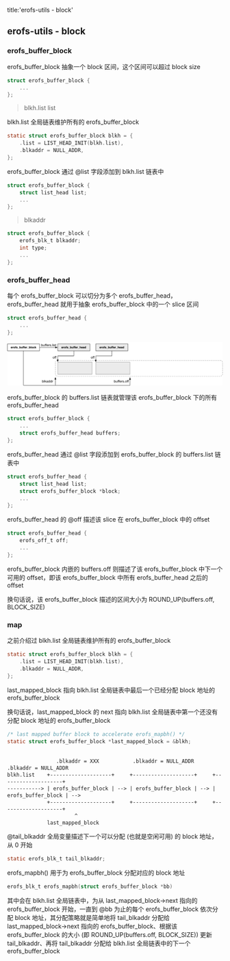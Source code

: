 title:'erofs-utils - block'
## erofs-utils - block


### erofs_buffer_block

erofs_buffer_block 抽象一个 block 区间，这个区间可以超过 block size

```c
struct erofs_buffer_block {
	...
};
```


> blkh.list list

blkh.list 全局链表维护所有的 erofs_buffer_block

```c
static struct erofs_buffer_block blkh = {
	.list = LIST_HEAD_INIT(blkh.list),
	.blkaddr = NULL_ADDR,
};
```

erofs_buffer_block 通过 @list 字段添加到 blkh.list 链表中

```c
struct erofs_buffer_block {
	struct list_head list;
	...
};
```





> blkaddr

```c
struct erofs_buffer_block {
	erofs_blk_t blkaddr;
	int type;
	...
};
```



### erofs_buffer_head

每个 erofs_buffer_block 可以切分为多个 erofs_buffer_head，erofs_buffer_head 就用于抽象 erofs_buffer_block 中的一个 slice 区间

```c
struct erofs_buffer_head {
	...
};
```

![erofsutils_block_structure](media/16788611979740/erofsutils_block_structure.jpg)


erofs_buffer_block 的 buffers.list 链表就管理该 erofs_buffer_block 下的所有 erofs_buffer_head

```c
struct erofs_buffer_block {
	...
	struct erofs_buffer_head buffers;
};
```

erofs_buffer_head 通过 @list 字段添加到 erofs_buffer_block 的 buffers.list 链表中

```c
struct erofs_buffer_head {
	struct list_head list;
	struct erofs_buffer_block *block;
	...
};
```


erofs_buffer_head 的 @off 描述该 slice 在 erofs_buffer_block 中的 offset

```c
struct erofs_buffer_head {
	erofs_off_t off;
	...
};
```

erofs_buffer_block 内嵌的 buffers.off 则描述了该 erofs_buffer_block 中下一个可用的 offset，即该 erofs_buffer_block 中所有 erofs_buffer_head 之后的 offset

换句话说，该 erofs_buffer_block 描述的区间大小为 ROUND_UP(buffers.off, BLOCK_SIZE)




### map

之前介绍过 blkh.list 全局链表维护所有的 erofs_buffer_block

```c
static struct erofs_buffer_block blkh = {
	.list = LIST_HEAD_INIT(blkh.list),
	.blkaddr = NULL_ADDR,
};
```

last_mapped_block 指向 blkh.list 全局链表中最后一个已经分配 block 地址的 erofs_buffer_block

换句话说，last_mapped_block 的 next 指向 blkh.list 全局链表中第一个还没有分配 block 地址的 erofs_buffer_block

```c
/* last mapped buffer block to accelerate erofs_mapbh() */
static struct erofs_buffer_block *last_mapped_block = &blkh;
```


```

                .blkaddr = XXX           .blkaddr = NULL_ADDR       .blkaddr = NULL_ADDR            
blkh.list    +--------------------+     +--------------------+     +--------------------+
-----------> | erofs_buffer_block | --> | erofs_buffer_block | --> | erofs_buffer_block | -->
             +--------------------+     +--------------------+     +--------------------+
                      ^
             last_mapped_block
```





@tail_blkaddr 全局变量描述下一个可以分配 (也就是空闲可用) 的 block 地址，从 0 开始

```c
static erofs_blk_t tail_blkaddr;
```


erofs_mapbh() 用于为 erofs_buffer_block 分配对应的 block 地址

```c
erofs_blk_t erofs_mapbh(struct erofs_buffer_block *bb)
```

其中会在 blkh.list 全局链表中，为从 last_mapped_block->next 指向的 erofs_buffer_block 开始，一直到 @bb 为止的每个 erofs_buffer_block 依次分配 block 地址，其分配策略就是简单地将 tail_blkaddr 分配给 last_mapped_block->next 指向的 erofs_buffer_block、根据该 erofs_buffer_block 的大小 (即 ROUND_UP(buffers.off, BLOCK_SIZE)) 更新 tail_blkaddr、再将 tail_blkaddr 分配给 blkh.list 全局链表中的下一个 erofs_buffer_block

